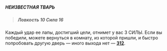 ##### НЕИЗВЕСТНАЯ ТВАРЬ

> ##### Ловкость 10 Сила 16

Каждый удар ее лапы, достигший цели, отнимет у вас 3 СИЛЫ. Если вы победили, можете вернуться в комнату, из которой пришли, и быстро попробовать другую дверь — иного выхода нет — [**312**](#n_312).

